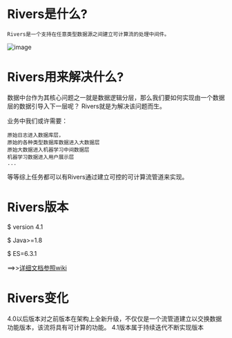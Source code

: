 # Rivers是什么?
    Rivers是一个支持在任意类型数据源之间建立可计算流的处理中间件。 


![image](https://github.com/fnOpenSource/rivers/blob/master/architecture.png)

# Rivers用来解决什么?

数据中台作为其核心问题之一就是数据逻辑分层，那么我们要如何实现由一个数据层的数据引导入下一层呢？
Rivers就是为解决该问题而生。



业务中我们或许需要：

	原始日志进入数据库层，
	原始的各种类型数据库数据进入大数据层
	原始大数据进入机器学习中间数据层
	机器学习数据进入用户展示层
	...
等等综上任务都可以有Rivers通过建立可控的可计算流管道来实现。

# Rivers版本
$ version 4.1

$ Java>=1.8

$ ES=6.3.1 

==>>[详细文档参照wiki](https://github.com/fnOpenSource/rivers/wiki)  

# Rivers变化
4.0以后版本对之前版本在架构上全新升级，不仅仅是一个流管道建立以交换数据功能版本，该流将具有可计算的功能。
4.1版本属于持续迭代不断实现版本